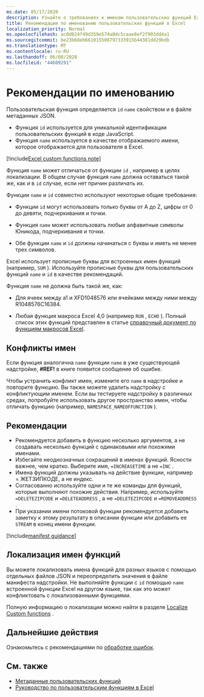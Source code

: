 ```yaml
---
ms.date: 05/17/2020
description: Узнайте о требованиях к именам пользовательских функций Excel и Избегайте распространенных ловушек именования.
title: Рекомендации по именованию пользовательских функций в Excel
localization_priority: Normal
ms.openlocfilehash: ac0d824f49d359e574a0dc5caae8ef2f903dd4a1
ms.sourcegitcommit: be23b68eb661015508797333915b44381dd29bdb
ms.translationtype: MT
ms.contentlocale: ru-RU
ms.lasthandoff: 06/08/2020
ms.locfileid: "44609291"
---
```

# <a name="naming-guidelines"></a>Рекомендации по именованию

Пользовательская функция определяется `id` `name` свойством и в файле метаданных JSON.

- Функция `id` используется для уникальной идентификации пользовательских функций в коде JavaScript.
- Функция `name` используется в качестве отображаемого имени, которое отображается для пользователя в Excel.

[!include[Excel custom functions note](../includes/excel-custom-functions-note.md)]

Функция `name` может отличаться от функции `id` , например в целях локализации. В общем случае функция `name` должна оставаться такой же, как и в `id` случае, если нет причин различать их.

Функции `name` и `id` совместно используют некоторые общие требования:

- Функции `id` могут использовать только буквы от A до Z, цифры от 0 до девяти, подчеркивания и точки.

- Функция `name` может использовать любые алфавитные символы Юникода, подчеркивания и точки.

- Обе функции `name` и `id` должны начинаться с буквы и иметь не менее трех символов.

Excel использует прописные буквы для встроенных имен функций (например, `SUM` ). Используйте прописные буквы для пользовательских функций `name` и `id` в качестве рекомендаций.

Функция `name` не должна быть такой же, как:

- Для ячеек между a1 и XFD1048576 или ячейками между ними между R1048576C16384.

- Любая функция макроса Excel 4,0 (например `RUN` , `ECHO` ).  Полный список этих функций представлен в статье [справочный документ по функциям макросов Excel](https://d13ot9o61jdzpp.cloudfront.net/files/Excel%204.0%20Macro%20Functions%20Reference.pdf).

## <a name="naming-conflicts"></a>Конфликты имен

Если функция аналогична `name` функции `name` в уже существующей надстройке, **#REF!** в книге появится сообщение об ошибке.

Чтобы устранить конфликт имен, измените его `name` в надстройке и повторите функцию. Вы также можете удалить надстройку с конфликтующим именем. Если вы тестируете надстройку в различных средах, попробуйте использовать другое пространство имен, чтобы отличать функцию (например, `NAMESPACE_NAMEOFFUNCTION` ).

## <a name="best-practices"></a>Рекомендации

- Рекомендуется добавить в функцию несколько аргументов, а не создавать несколько функций с одинаковыми или похожими именами.
- Избегайте неоднозначных сокращений в именах функций. Ясности важнее, чем кратко. Выберите имя, `=INCREASETIME` а не `=INC` .
- Имена функций должны указывать на действие функции, например = ЖЕТЗИПКОДЕ, а не индекс.
- Согласованно используйте одни и те же команды для функций, которые выполняют похожие действия. Например, используйте `=DELETEZIPCODE` и `=DELETEADDRESS` , а не `=DELETEZIPCODE` и `=REMOVEADDRESS` .
- При указании имени потоковой функции рекомендуется добавить заметку к этому результату в описании функции или добавить ее `STREAM` в конец имени функции.

[!include[manifest guidance](../includes/manifest-guidance.md)]

## <a name="localizing-function-names"></a>Локализация имен функций

Вы можете локализовать имена функций для разных языков с помощью отдельных файлов JSON и переопределить значения в файле манифеста надстройки. Не выполняйте функции с `id` помощью `name` встроенной функции Excel на другом языке, так как это может конфликтовать с локализованными функциями.

Полную информацию о локализации можно найти в разделе [Localize Custom functions](custom-functions-localize.md) .

## <a name="next-steps"></a>Дальнейшие действия
Ознакомьтесь с рекомендациями по [обработке ошибок](custom-functions-errors.md).

## <a name="see-also"></a>См. также

* [Метаданные пользовательских функций](custom-functions-json.md)
* [Руководство по пользовательским функциям в Excel](../tutorials/excel-tutorial-create-custom-functions.md)
